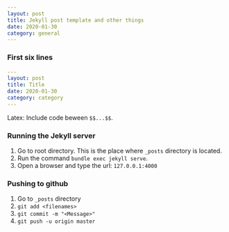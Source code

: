 ```yaml
---
layout: post
title: Jekyll post template and other things
date: 2020-01-30
category: general
---
```


### First six lines

```yaml
---
layout: post
title: Title
date: 2020-01-30
category: category
---
```

Latex: Include code beween `$$...$$`.

### Running the Jekyll server
  1. Go to root directory. This is the place where `_posts` directory is located.
  2. Run the command `bundle exec jekyll serve`.
  3. Open a browser and type the url: `127.0.0.1:4000`

### Pushing to github
  1. Go to `_posts` directory
  2. `git add <filenames>`
  3. `git commit -m "<Message>"`
  4. `git push -u origin master`
